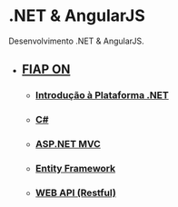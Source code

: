 # .NET & AngularJS
Desenvolvimento .NET & AngularJS.

- ## [FIAP ON](fiap-on/README.md)
  - ### [Introdução à Plataforma .NET](fiap-on/01-introduction-dotnet/README.md)
  - ### [C#](fiap-on/02-csharp/README.md)
  - ### [ASP.NET MVC](fiap-on/03-aspdotnet-mvc/README.md)
  - ### [Entity Framework](fiap-on/04-entity-framework/README.md)
  - ### [WEB API (Restful)](fiap-on/05-web-api/README.md)